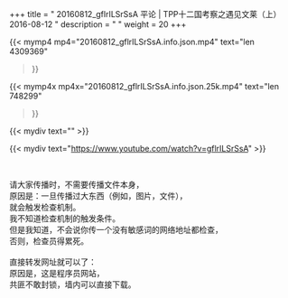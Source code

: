 +++
title = " 20160812_gflrILSrSsA 平论 | TPP十二国考察之遇见文莱（上） 2016-08-12 "
description = "  "
weight = 20
+++

{{< mymp4 mp4="20160812_gflrILSrSsA.info.json.mp4" 
text="len 4309369"
>}}

{{< mymp4x  mp4x="20160812_gflrILSrSsA.info.json.25k.mp4"
text="len 748299"
>}}


{{< mydiv text="" >}}
<br>

{{< mydiv text="https://www.youtube.com/watch?v=gflrILSrSsA" >}}


<br>

请大家传播时，不需要传播文件本身，<br>
原因是：一旦传播过大东西（例如，图片，文件），<br>
就会触发检查机制。<br>
我不知道检查机制的触发条件。<br>
但是我知道，不会说你传一个没有敏感词的网络地址都检查，<br>
否则，检查员得累死。<br><br>
直接转发网址就可以了：<br>
原因是，这是程序员网站，<br>
共匪不敢封锁，墙内可以直接下载。


